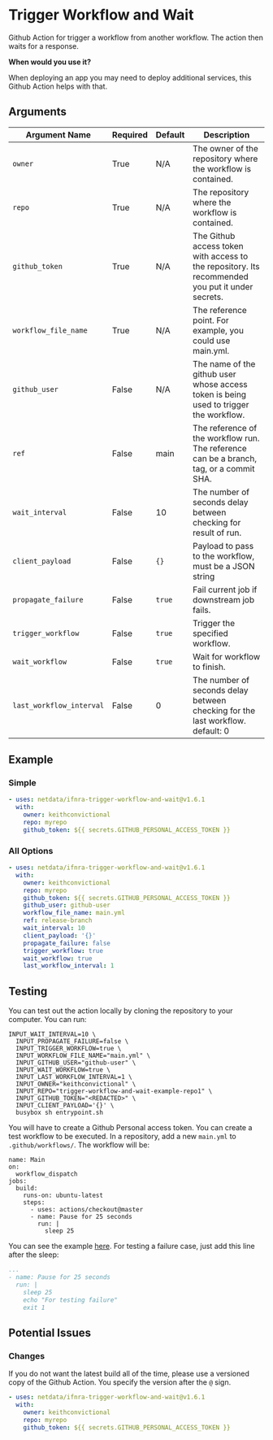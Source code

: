 # Trigger Workflow and Wait

Github Action for trigger a workflow from another workflow. The action then waits for a response.

**When would you use it?**

When deploying an app you may need to deploy additional services, this Github Action helps with that.


## Arguments

| Argument Name            | Required   | Default     | Description           |
| ---------------------    | ---------- | ----------- | --------------------- |
| `owner`                  | True       | N/A         | The owner of the repository where the workflow is contained. |
| `repo`                   | True       | N/A         | The repository where the workflow is contained. |
| `github_token`           | True       | N/A         | The Github access token with access to the repository. Its recommended you put it under secrets. |
| `workflow_file_name`     | True       | N/A         | The reference point. For example, you could use main.yml. |
| `github_user`            | False      | N/A         | The name of the github user whose access token is being used to trigger the workflow. |
| `ref`                    | False      | main        | The reference of the workflow run. The reference can be a branch, tag, or a commit SHA. |
| `wait_interval`          | False      | 10          | The number of seconds delay between checking for result of run. |
| `client_payload`         | False      | `{}`        | Payload to pass to the workflow, must be a JSON string |
| `propagate_failure`      | False      | `true`      | Fail current job if downstream job fails. |
| `trigger_workflow`       | False      | `true`      | Trigger the specified workflow. |
| `wait_workflow`          | False      | `true`      | Wait for workflow to finish. |
| `last_workflow_interval` | False      | 0           | The number of seconds delay between checking for the last workflow. default: 0 |


## Example

### Simple

```yaml
- uses: netdata/ifnra-trigger-workflow-and-wait@v1.6.1
  with:
    owner: keithconvictional
    repo: myrepo
    github_token: ${{ secrets.GITHUB_PERSONAL_ACCESS_TOKEN }}
```

### All Options

```yaml
- uses: netdata/ifnra-trigger-workflow-and-wait@v1.6.1
  with:
    owner: keithconvictional
    repo: myrepo
    github_token: ${{ secrets.GITHUB_PERSONAL_ACCESS_TOKEN }}
    github_user: github-user
    workflow_file_name: main.yml
    ref: release-branch
    wait_interval: 10
    client_payload: '{}'
    propagate_failure: false
    trigger_workflow: true
    wait_workflow: true
    last_workflow_interval: 1
```


## Testing

You can test out the action locally by cloning the repository to your computer. You can run:

```shell
INPUT_WAIT_INTERVAL=10 \
  INPUT_PROPAGATE_FAILURE=false \
  INPUT_TRIGGER_WORKFLOW=true \
  INPUT_WORKFLOW_FILE_NAME="main.yml" \
  INPUT_GITHUB_USER="github-user" \
  INPUT_WAIT_WORKFLOW=true \
  INPUT_LAST_WORKFLOW_INTERVAL=1 \
  INPUT_OWNER="keithconvictional" \
  INPUT_REPO="trigger-workflow-and-wait-example-repo1" \
  INPUT_GITHUB_TOKEN="<REDACTED>" \
  INPUT_CLIENT_PAYLOAD='{}' \
  busybox sh entrypoint.sh
```

You will have to create a Github Personal access token. You can create a test workflow to be executed. In a repository, add a new `main.yml` to `.github/workflows/`. The workflow will be:

```shell
name: Main
on:
  workflow_dispatch
jobs:
  build:
    runs-on: ubuntu-latest
    steps:
      - uses: actions/checkout@master
      - name: Pause for 25 seconds
        run: |
          sleep 25
```

You can see the example [here](https://github.com/keithconvictional/trigger-workflow-and-wait-example-repo1/blob/master/.github/workflows/main.yml). For testing a failure case, just add this line after the sleep:

```yaml
...
- name: Pause for 25 seconds
  run: |
    sleep 25
    echo "For testing failure"
    exit 1
```

## Potential Issues

### Changes

If you do not want the latest build all of the time, please use a versioned copy of the Github Action. You specify the version after the `@` sign.

```yaml
- uses: netdata/ifnra-trigger-workflow-and-wait@v1.6.1
  with:
    owner: keithconvictional
    repo: myrepo
    github_token: ${{ secrets.GITHUB_PERSONAL_ACCESS_TOKEN }}
```
